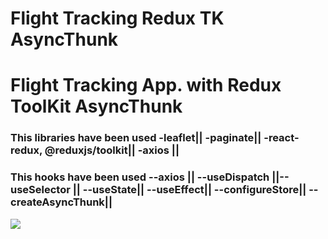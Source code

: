 # Flight Tracking Redux TK AsyncThunk

<h1>Flight Tracking App. with Redux ToolKit AsyncThunk</h1>

<h3>This libraries have been used  -leaflet|| -paginate|| -react-redux, @reduxjs/toolkit|| -axios || </h3>

<h3>This hooks have been used  --axios || --useDispatch ||--useSelector || --useState|| --useEffect|| --configureStore|| --createAsyncThunk|| </h3>

<img src="screen.gif">
